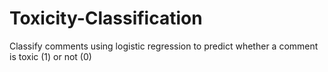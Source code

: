 # Toxicity-Classification
Classify comments using logistic regression to predict whether a comment is toxic (1) or not (0)
